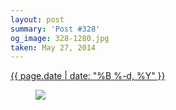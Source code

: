 ```yaml
---
layout: post
summary: 'Post #328'
og_image: 328-1280.jpg
taken: May 27, 2014
---
```


<div class="post">
 <time>
  <a href="/328">
   {{ page.date | date: "%B %-d, %Y" }}
  </a>
 </time>
 <a href="/328">
  <figure data-taken="5/27/2014">
   <img sizes="(min-width: 700px) 50vw, calc(100vw - 2rem)" src="{{ site.assets_url }}/328-640.jpg" srcset="{{ site.assets_url }}/328-1280.jpg 1280w, {{ site.assets_url }}/328-960.jpg 960w, {{ site.assets_url }}/328-640.jpg 640w, {{ site.assets_url }}/328-320.jpg 320w"/>
  </figure>
 </a>
</div>
